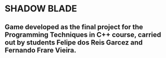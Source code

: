 # SHADOW BLADE
## Game developed as the final project for the Programming Techniques in C++ course, carried out by students Felipe dos Reis Garcez and Fernando Frare Vieira.
